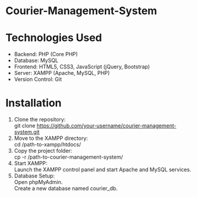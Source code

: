 # Courier-Management-System
# Technologies Used
* Backend: PHP (Core PHP)
* Database: MySQL
* Frontend: HTML5, CSS3, JavaScript (jQuery, Bootstrap)
* Server: XAMPP (Apache, MySQL, PHP)
* Version Control: Git
# Installation
1) Clone the repository:<br/>
git clone https://github.com/your-username/courier-management-system.git<br/>
2) Move to the XAMPP directory:<br/>
cd /path-to-xampp/htdocs/ <br/>
3) Copy the project folder:<br/>
cp -r /path-to-courier-management-system/ <br/>
4) Start XAMPP:<br/>
Launch the XAMPP control panel and start Apache and MySQL services.<br/>
5) Database Setup:<br/>
Open phpMyAdmin.<br/>
Create a new database named courier_db.<br/>
